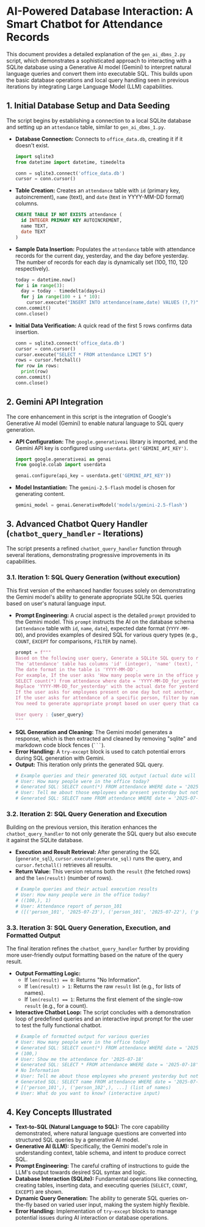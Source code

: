 # AI-Powered Database Interaction: A Smart Chatbot for Attendance Records

This document provides a detailed explanation of the `gen_ai_dbms_2.py` script, which demonstrates a sophisticated approach to interacting with a SQLite database using a Generative AI model (Gemini) to interpret natural language queries and convert them into executable SQL. This builds upon the basic database operations and local query handling seen in previous iterations by integrating Large Language Model (LLM) capabilities.

## 1. Initial Database Setup and Data Seeding

The script begins by establishing a connection to a local SQLite database and setting up an `attendance` table, similar to `gen_ai_dbms_1.py`.

* **Database Connection:** Connects to `office_data.db`, creating it if it doesn't exist.
    ```python
    import sqlite3
    from datetime import datetime, timedelta

    conn = sqlite3.connect('office_data.db')
    cursor = conn.cursor()
    ```
* **Table Creation:** Creates an `attendance` table with `id` (primary key, autoincrement), `name` (text), and `date` (text in YYYY-MM-DD format) columns.
    ```sql
    CREATE TABLE IF NOT EXISTS attendance (
      id INTEGER PRIMARY KEY AUTOINCREMENT,
      name TEXT,
      date TEXT
    )
    ```
* **Sample Data Insertion:** Populates the `attendance` table with attendance records for the current day, yesterday, and the day before yesterday. The number of records for each day is dynamically set (100, 110, 120 respectively).
    ```python
    today = datetime.now()
    for i in range(3):
      day = today - timedelta(days=i)
      for j in range(100 + i * 10):
        cursor.execute("INSERT INTO attendance(name,date) VALUES (?,?)", (f"person_{j+1}" , day.strftime("%Y-%m-%d")))
    conn.commit()
    conn.close()
    ```
* **Initial Data Verification:** A quick read of the first 5 rows confirms data insertion.
    ```python
    conn = sqlite3.connect('office_data.db')
    cursor = conn.cursor()
    cursor.execute("SELECT * FROM attendance LIMIT 5")
    rows = cursor.fetchall()
    for row in rows:
      print(row)
    conn.commit()
    conn.close()
    ```

## 2. Gemini API Integration

The core enhancement in this script is the integration of Google's Generative AI model (Gemini) to enable natural language to SQL query generation.

* **API Configuration:** The `google.generativeai` library is imported, and the Gemini API key is configured using `userdata.get('GEMINI_API_KEY')`.
    ```python
    import google.generativeai as genai
    from google.colab import userdata

    genai.configure(api_key = userdata.get('GEMINI_API_KEY'))
    ```
* **Model Instantiation:** The `gemini-2.5-flash` model is chosen for generating content.
    ```python
    gemini_model = genai.GenerativeModel('models/gemini-2.5-flash')
    ```

## 3. Advanced Chatbot Query Handler (`chatbot_query_handler` - Iterations)

The script presents a refined `chatbot_query_handler` function through several iterations, demonstrating progressive improvements in its capabilities.

### 3.1. Iteration 1: SQL Query Generation (without execution)

This first version of the enhanced handler focuses solely on demonstrating the Gemini model's ability to generate appropriate SQLite SQL queries based on user's natural language input.

* **Prompt Engineering:** A crucial aspect is the detailed `prompt` provided to the Gemini model. This `prompt` instructs the AI on the database schema (`attendance` table with `id`, `name`, `date`), expected date format (`YYYY-MM-DD`), and provides examples of desired SQL for various query types (e.g., `COUNT`, `EXCEPT` for comparisons, `FILTER` by name).
    ```python
    prompt = f"""
    Based on the following user query, Generate a SQLite SQL query to reterive information from the 'attendance' table.
    The 'attendance' table has columns 'id' (integer), 'name' (text), 'date' (text).
    The date format in the table is 'YYYY-MM-DD'.
    For example, If the user asks 'How many people were in the office yesterday?', the SQL query should be:
    SELECT count(*) from attendance where date = 'YYYY-MM-DD_for_yesterday'
    Replace 'YYYY-MM-DD_for_yesterday' with the actual date for yesterday.
    If the user asks for employees present on one day but not another, use a query with EXCEPT.
    If the user asks for attendance of a specific person, filter by name.
    You need to generate appropriate prompt based on user query that can be provide the result user is expecting from the 'attendance' table.

    User query : {user_query}
    """
    ```
* **SQL Generation and Cleaning:** The Gemini model generates a response, which is then extracted and cleaned by removing "sqlite" and markdown code block fences (` ``` `).
* **Error Handling:** A `try-except` block is used to catch potential errors during SQL generation with Gemini.
* **Output:** This iteration only prints the generated SQL query.
    ```python
    # Example queries and their generated SQL output (actual date will vary)
    # User: How many people were in the office today?
    # Generated SQL: SELECT count(*) FROM attendance WHERE date = '2025-07-23'
    # User: Tell me about those employees who present yesterday but not today
    # Generated SQL: SELECT name FROM attendance WHERE date = '2025-07-22' EXCEPT SELECT name FROM attendance WHERE date = '2025-07-23'
    ```

### 3.2. Iteration 2: SQL Query Generation and Execution

Building on the previous version, this iteration enhances the `chatbot_query_handler` to not only generate the SQL query but also execute it against the SQLite database.

* **Execution and Result Retrieval:** After generating the SQL (`generate_sql`), `cursor.execute(generate_sql)` runs the query, and `cursor.fetchall()` retrieves all results.
* **Return Value:** This version returns both the `result` (the fetched rows) and the `len(result)` (number of rows).
    ```python
    # Example queries and their actual execution results
    # User: How many people were in the office today?
    # ((100,), 1)
    # User: Attendance report of person_101
    # ([('person_101', '2025-07-23'), ('person_101', '2025-07-22'), ('person_101', '2025-07-21')], 3)
    ```

### 3.3. Iteration 3: SQL Query Generation, Execution, and Formatted Output

The final iteration refines the `chatbot_query_handler` further by providing more user-friendly output formatting based on the nature of the query result.

* **Output Formatting Logic:**
    * If `len(result) == 0`: Returns "No Information".
    * If `len(result) > 1`: Returns the raw `result` list (e.g., for lists of names).
    * If `len(result) == 1`: Returns the first element of the single-row `result` (e.g., for a count).
* **Interactive Chatbot Loop:** The script concludes with a demonstration loop of predefined queries and an interactive input prompt for the user to test the fully functional chatbot.
    ```python
    # Example of formatted output for various queries
    # User: How many people were in the office today?
    # Generated SQL: SELECT count(*) FROM attendance WHERE date = '2025-07-23'
    # (100,)
    # User: Show me the attendance for '2025-07-18'
    # Generated SQL: SELECT * FROM attendance WHERE date = '2025-07-18'
    # No Information
    # User: Tell me about those employees who present yesterday but not today
    # Generated SQL: SELECT name FROM attendance WHERE date = '2025-07-22' EXCEPT SELECT name FROM attendance WHERE date = '2025-07-23'
    # [('person_101',), ('person_102',), ...] (list of names)
    # User: What do you want to know? (interactive input)
    ```

## 4. Key Concepts Illustrated

* **Text-to-SQL (Natural Language to SQL):** The core capability demonstrated, where natural language questions are converted into structured SQL queries by a generative AI model.
* **Generative AI (LLM):** Specifically, the Gemini model's role in understanding context, table schema, and intent to produce correct SQL.
* **Prompt Engineering:** The careful crafting of instructions to guide the LLM's output towards desired SQL syntax and logic.
* **Database Interaction (SQLite):** Fundamental operations like connecting, creating tables, inserting data, and executing queries (`SELECT`, `COUNT`, `EXCEPT`) are shown.
* **Dynamic Query Generation:** The ability to generate SQL queries on-the-fly based on varied user input, making the system highly flexible.
* **Error Handling:** Implementation of `try-except` blocks to manage potential issues during AI interaction or database operations.
